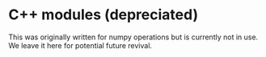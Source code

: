 # C++ modules (depreciated)
This was originally written for numpy operations but is currently not in use.
We leave it here for potential future revival.